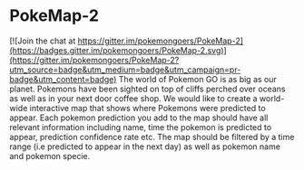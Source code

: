 # PokeMap-2

[![Join the chat at https://gitter.im/pokemongoers/PokeMap-2](https://badges.gitter.im/pokemongoers/PokeMap-2.svg)](https://gitter.im/pokemongoers/PokeMap-2?utm_source=badge&utm_medium=badge&utm_campaign=pr-badge&utm_content=badge)
The world of Pokemon GO is as big as our planet. Pokemons have been sighted on top of cliffs perched over oceans as well as in your next door coffee shop. We would like to create a world-wide interactive map that shows where Pokemons were predicted to appear. Each pokemon prediction you add to the map should have all relevant information including name, time the pokemon is predicted to appear, prediction confidence rate etc. The map should be filtered by a time range (i.e predicted to appear in the next day) as well as pokemon name and pokemon specie.
